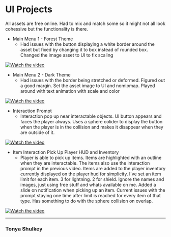 # UI Projects

All assets are free online. Had to mix and match some so it might not all look cohessive but the functionality is there.

- Main Menu 1 - Forest Theme
  - Had issues with the button displaying a white border around the asset but fixed by changing it to box instead of rounded box. Changed the image asset to UI to fix scaling

[![Watch the video](https://img.youtube.com/vi/UsTqrHb55XE/0.jpg)](https://www.youtube.com/watch?v=UsTqrHb55XE)
 
- Main Menu 2 - Dark Theme
  - Had issues with the border being stretched or deformed. Figured out a good margin. Set the asset image to UI and nomipmap. Played around with text animation with scale and color
    
[![Watch the video](https://img.youtube.com/vi/L8EteEAc6JA/0.jpg)](https://www.youtube.com/watch?v=L8EteEAc6JA)
 
- Interaction Prompt
  - Interaction pop up near interactable objects. UI button appears and faces the player always. Uses a sphere colider to display the button when the player is in the collision and makes it disappear when they are outside of it.

[![Watch the video](https://img.youtube.com/vi/NpfF7qOesGQ/0.jpg)](https://www.youtube.com/watch?v=NpfF7qOesGQ)

- Item Interaction Pick Up Player HUD and Inventory
  - Player is able to pick up items. Items are highlighted with an outline when they are interactable. The items also use the interaction prompt in the previous video. Items are added to the player inventory currently displayed on the player hud for simplicity. I've set an item limit for each item. 3 for lightning. 2 for shield. Ignore the names and images, just using free stuff and whats available on me. Added a slide on notification when picking up an item. Current issues with the prompt staying one time after limit is reached for every item of that type. Has something to do with the sphere collision on overlap.

[![Watch the video](https://img.youtube.com/vi/BmbGIg3tc1o/0.jpg)](https://www.youtube.com/watch?v=BmbGIg3tc1o)    

---

### Tonya Shulkey
